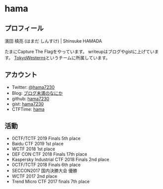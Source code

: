 # hama

## プロフィール
濱田 槙亮 (はまだ しんすけ) | Shinsuke HAMADA

たまにCapture The Flagをやっています。
writeupはブログやgistに上げています。
[TokyoWesterns](https://ctftime.org/team/12599)というチームに所属しています。


## アカウント
* Twitter: [@hama7230](https://twitter.com/hama7230)
* Blog: [ブログ未満のなにか](https://hama.hatenadiary.jp/)
* github: [hama7230](https://github.com/hama7230)
* gist: [hama7230](https://gist.github.com/hama7230)
* CTFTime: [hama](https://ctftime.org/user/12698)


## 活動
* 0CTF/TCTF 2019 Finals 5th place
* Baidu CTF 2019 1st place
* WCTF 2018 1st place
* DEF CON CTF 2018 Finals 17th place
* Kaspersky Industrial CTF 2018 Finals 2nd place
* 0CTF/TCTF 2018 Finals 6th place
* SECCON2017 国内決勝大会 優勝
* WCTF 2017 2nd place
* Trend Micro CTF 2017 finals 7th place
